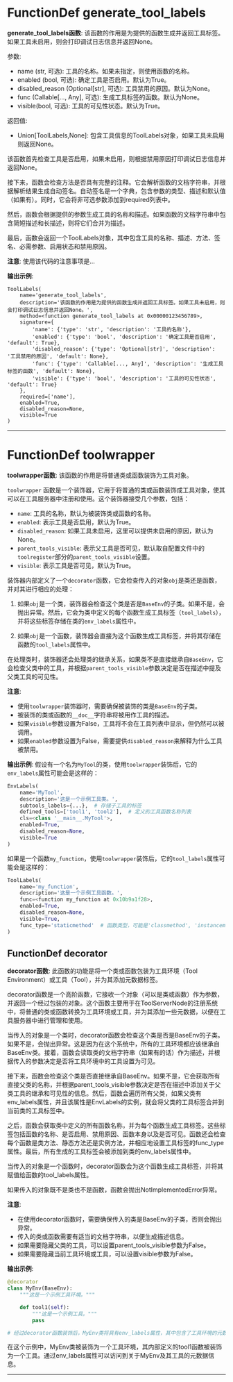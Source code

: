 # FunctionDef generate_tool_labels
**generate_tool_labels函数**: 该函数的作用是为提供的函数生成并返回工具标签。如果工具未启用，则会打印调试日志信息并返回None。

参数:
- name (str, 可选): 工具的名称。如果未指定，则使用函数的名称。
- enabled (bool, 可选): 确定工具是否启用。默认为True。
- disabled_reason (Optional[str], 可选): 工具禁用的原因。默认为None。
- func (Callable[..., Any], 可选): 生成工具标签的函数。默认为None。
- visible(bool, 可选): 工具的可见性状态。默认为True。

返回值:
- Union[ToolLabels,None]: 包含工具信息的ToolLabels对象，如果工具未启用则返回None。

该函数首先检查工具是否启用，如果未启用，则根据禁用原因打印调试日志信息并返回None。

接下来，函数会检查方法是否具有完整的注释。它会解析函数的文档字符串，并根据解析结果生成自动签名。自动签名是一个字典，包含参数的类型、描述和默认值（如果有）。同时，它会将非可选参数添加到required列表中。

然后，函数会根据提供的参数生成工具的名称和描述。如果函数的文档字符串中包含简短描述和长描述，则将它们合并为描述。

最后，函数会返回一个ToolLabels对象，其中包含工具的名称、描述、方法、签名、必需参数、启用状态和禁用原因。

**注意**: 使用该代码的注意事项是...

**输出示例**:
```
ToolLabels(
    name='generate_tool_labels',
    description='该函数的作用是为提供的函数生成并返回工具标签。如果工具未启用，则会打印调试日志信息并返回None。',
    method=<function generate_tool_labels at 0x00000123456789>,
    signature={
        'name': {'type': 'str', 'description': '工具的名称'},
        'enabled': {'type': 'bool', 'description': '确定工具是否启用', 'default': True},
        'disabled_reason': {'type': 'Optional[str]', 'description': '工具禁用的原因', 'default': None},
        'func': {'type': 'Callable[..., Any]', 'description': '生成工具标签的函数', 'default': None},
        'visible': {'type': 'bool', 'description': '工具的可见性状态', 'default': True}
    },
    required=['name'],
    enabled=True,
    disabled_reason=None,
    visible=True
)
```
***
# FunctionDef toolwrapper
**toolwrapper函数**: 该函数的作用是将普通类或函数装饰为工具对象。

`toolwrapper` 函数是一个装饰器，它用于将普通的类或函数装饰成工具对象，使其可以在工具服务器中注册和使用。这个装饰器接受几个参数，包括：

- `name`: 工具的名称，默认为被装饰类或函数的名称。
- `enabled`: 表示工具是否启用，默认为True。
- `disabled_reason`: 如果工具未启用，这里可以提供未启用的原因，默认为None。
- `parent_tools_visible`: 表示父工具是否可见，默认取自配置文件中的`toolregister`部分的`parent_tools_visible`设置。
- `visible`: 表示工具是否可见，默认为True。

装饰器内部定义了一个`decorator`函数，它会检查传入的对象`obj`是类还是函数，并对其进行相应的处理：

1. 如果`obj`是一个类，装饰器会检查这个类是否是`BaseEnv`的子类。如果不是，会抛出异常。然后，它会为类中定义的每个函数生成工具标签（`tool_labels`），并将这些标签存储在类的`env_labels`属性中。

2. 如果`obj`是一个函数，装饰器会直接为这个函数生成工具标签，并将其存储在函数的`tool_labels`属性中。

在处理类时，装饰器还会处理类的继承关系，如果类不是直接继承自`BaseEnv`，它会检查父类中的工具，并根据`parent_tools_visible`参数决定是否在描述中提及父类工具的可见性。

**注意**:
- 使用`toolwrapper`装饰器时，需要确保被装饰的类是`BaseEnv`的子类。
- 被装饰的类或函数的`__doc__`字符串将被用作工具的描述。
- 如果`visible`参数设置为False，工具将不会在工具列表中显示，但仍然可以被调用。
- 如果`enabled`参数设置为False，需要提供`disabled_reason`来解释为什么工具被禁用。

**输出示例**:
假设有一个名为`MyTool`的类，使用`toolwrapper`装饰后，它的`env_labels`属性可能会是这样的：

```python
EnvLabels(
    name='MyTool',
    description='这是一个示例工具类。',
    subtools_labels={...},  # 存储子工具的标签
    defined_tools=['tool1', 'tool2'],  # 定义的工具函数名称列表
    cls=<class '__main__.MyTool'>,
    enabled=True,
    disabled_reason=None,
    visible=True
)
```

如果是一个函数`my_function`，使用`toolwrapper`装饰后，它的`tool_labels`属性可能会是这样的：

```python
ToolLabels(
    name='my_function',
    description='这是一个示例工具函数。',
    func=<function my_function at 0x10b9a1f28>,
    enabled=True,
    disabled_reason=None,
    visible=True,
    func_type='staticmethod'  # 函数类型，可能是'classmethod', 'instancemethod'或'staticmethod'
)
```
## FunctionDef decorator
**decorator函数**: 此函数的功能是将一个类或函数包装为工具环境（Tool Environment）或工具（Tool），并为其添加元数据标签。

decorator函数是一个高阶函数，它接收一个对象（可以是类或函数）作为参数，并返回一个经过包装的对象。这个函数主要用于在ToolServerNode的注册系统中，将普通的类或函数转换为工具环境或工具，并为其添加一些元数据，以便在工具服务器中进行管理和使用。

当传入的对象是一个类时，decorator函数会检查这个类是否是BaseEnv的子类。如果不是，会抛出异常。这是因为在这个系统中，所有的工具环境都应该继承自BaseEnv类。接着，函数会读取类的文档字符串（如果有的话）作为描述，并根据传入的参数决定是否将工具环境中的工具设置为可见。

接下来，函数会检查这个类是否直接继承自BaseEnv。如果不是，它会获取所有直接父类的名称，并根据parent_tools_visible参数决定是否在描述中添加关于父类工具的继承和可见性的信息。然后，函数会遍历所有父类，如果父类有env_labels属性，并且该属性是EnvLabels的实例，就会将父类的工具标签合并到当前类的工具标签中。

之后，函数会获取类中定义的所有函数名称，并为每个函数生成工具标签。这些标签包括函数的名称、是否启用、禁用原因、函数本身以及是否可见。函数还会检查每个函数是类方法、静态方法还是实例方法，并相应地设置工具标签的func_type属性。最后，所有生成的工具标签会被添加到类的env_labels属性中。

当传入的对象是一个函数时，decorator函数会为这个函数生成工具标签，并将其赋值给函数的tool_labels属性。

如果传入的对象既不是类也不是函数，函数会抛出NotImplementedError异常。

**注意**:
- 在使用decorator函数时，需要确保传入的类是BaseEnv的子类，否则会抛出异常。
- 传入的类或函数需要有适当的文档字符串，以便生成描述信息。
- 如果需要隐藏父类的工具，可以设置parent_tools_visible参数为False。
- 如果需要隐藏当前工具环境或工具，可以设置visible参数为False。

**输出示例**:
```python
@decorator
class MyEnv(BaseEnv):
    """这是一个示例工具环境。"""

    def tool1(self):
        """这是一个示例工具。"""
        pass

# 经过decorator函数装饰后，MyEnv类将具有env_labels属性，其中包含了工具环境的元数据标签。
```

在这个示例中，MyEnv类被装饰为一个工具环境，其内部定义的tool1函数被装饰为一个工具。通过env_labels属性可以访问到关于MyEnv及其工具的元数据信息。
***
